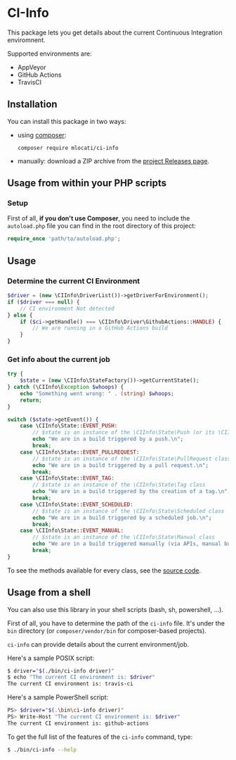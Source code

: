 # CI-Info

This package lets you get details about the current Continuous Integration enviromnent.

Supported environments are:

- AppVeyor
- GitHub Actions
- TravisCI

## Installation

You can install this package in two ways:

- using [composer](https://getcomposer.org):
  ```
  composer require mlocati/ci-info
  ```
- manually: download a ZIP archive from the [project Releases page](https://github.com/mlocati/ci-info/releases).

## Usage from within your PHP scripts

### Setup

First of all, __if you don't use Composer__, you need to include the `autoload.php` file you can find in the root directory of this project:

```php
require_once 'path/to/autoload.php';
```

## Usage

### Determine the current CI Environment

```php
$driver = (new \CIInfo\DriverList())->getDriverForEnvironment();
if ($driver === null) {
    // CI environment Not detected
} else {
	if ($ci->getHandle() === \CIInfo\Driver\GithubActions::HANDLE) {
        // We are running in a GitHub Actions build
    }
}
```

### Get info about the current job

```php
try {
    $state = (new \CIInfo\StateFactory())->getCurrentState();
} catch (\CIInfo\Exception $whoops) {
    echo "Something went wrong: " . (string) $whoops;
    return;
}

switch ($state->getEvent()) {
    case \CIInfo\State::EVENT_PUSH:
        // $state is an instance of the \CIInfo\State\Push (or its \CIInfo\State\PushWithoutBaseCommit subclass) class
        echo "We are in a build triggered by a push.\n";
		break;
    case \CIInfo\State::EVENT_PULLREQUEST:
        // $state is an instance of the \CIInfo\State\PullRequest class  
        echo "We are in a build triggered by a pull request.\n";
		break;
    case \CIInfo\State::EVENT_TAG:
        // $state is an instance of the \CIInfo\State\Tag class
        echo "We are in a build triggered by the creation of a tag.\n";
		break;
    case \CIInfo\State::EVENT_SCHEDULED:
        // $state is an instance of the \CIInfo\State\Scheduled class
        echo "We are in a build triggered by a scheduled job.\n";
		break;
    case \CIInfo\State::EVENT_MANUAL:
        // $state is an instance of the \CIInfo\State\Manual class
        echo "We are in a build triggered manually (via APIs, manual builds, repository_dispatch events, ...).\n";
		break;
}
```

To see the methods available for every class, see the [source code](https://github.com/mlocati/ci-info/tree/master/src/State).

## Usage from a shell

You can also use this library in your shell scripts (bash, sh, powershell, ...).

First of all, you have to determine the path of the `ci-info` file. It's under the `bin` directory (or `composer/vendor/bin` for composer-based projects).

`ci-info` can provide details about the current environment/job.

Here's a sample POSIX script:

```sh
$ driver="$(./bin/ci-info driver)"
$ echo "The current CI environment is: $driver"
The current CI environment is: travis-ci
```

Here's a sample PowerShell script:

```sh
PS> $driver="$(.\bin\ci-info driver)"
PS> Write-Host "The current CI environment is: $driver"
The current CI environment is: github-actions
```

To get the full list of the features of the `ci-info` command, type:

```sh
$ ./bin/ci-info --help
```
